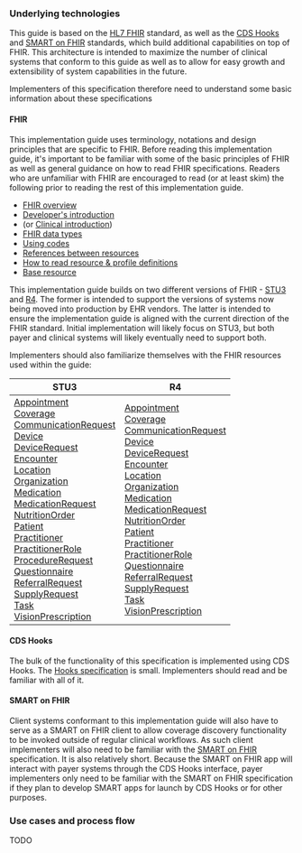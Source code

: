 ### Underlying technologies

This guide is based on the [HL7 FHIR]({{site.data.fhir.path}}index.html) standard, as well as the [CDS Hooks](https://cds-hooks.org) and [SMART on FHIR](http://docs.smarthealthit.org) standards, which build additional capabilities on top of FHIR.  This architecture is intended to maximize the number of clinical systems that conform to this guide as well as to allow for easy growth and extensibility of system capabilities in the future.

Implementers of this specification therefore need to understand some basic information about these specifications


#### FHIR

This implementation guide uses terminology, notations and design principles that are
specific to FHIR.  Before reading this implementation guide, it's important to be familiar with some of the basic principles of FHIR as well
as general guidance on how to read FHIR specifications.  Readers who are unfamiliar with FHIR are encouraged to read (or at least skim) the following
prior to reading the rest of this implementation guide.

* [FHIR overview]({{site.data.fhir.path}}overview.html)
* [Developer's introduction]({{site.data.fhir.path}}overview-dev.html)
* (or [Clinical introduction]({{site.data.fhir.path}}overview-clinical.html))
* [FHIR data types]({{site.data.fhir.path}}datatypes.html)
* [Using codes]({{site.data.fhir.path}}terminologies.html)
* [References between resources]({{site.data.fhir.path}}references.html)
* [How to read resource & profile definitions]({{site.data.fhir.path}}formats.html)
* [Base resource]({{site.data.fhir.path}}resource.html)

This implementation guide builds on two different versions of FHIR - [STU3](http://hl7.org/fhir/STU3) and [R4]({{site.data.fhir.path}}index.html).  The former is intended to support the versions of systems now being moved into production by EHR vendors.  The latter is intended to ensure the implementation guide is aligned with the current direction of the FHIR standard.  Initial implementation will likely focus on STU3, but both payer and clinical systems will likely eventually need to support both.

Implementers should also familiarize themselves with the FHIR resources used within the guide:

<table>
  <thead>
    <tr>
      <th>STU3</th>
      <th>R4</th>
    </tr>
  </thead>
  <tr>
    <td>
      <a href="http://hl7.org/fhir/STU3/appointment.html">Appointment</a><br/>
      <a href="http://hl7.org/fhir/STU3/coverage.html">Coverage</a><br/>
      <a href="http://hl7.org/fhir/STU3/communicationrequest.html">CommunicationRequest</a><br/>
      <a href="http://hl7.org/fhir/STU3/device.html">Device</a><br/>
      <a href="http://hl7.org/fhir/STU3/devicerequest.html">DeviceRequest</a><br/>
      <a href="http://hl7.org/fhir/STU3/encounter.html">Encounter</a><br/>
      <a href="http://hl7.org/fhir/STU3/location.html">Location</a><br/>
      <a href="http://hl7.org/fhir/STU3/organization.html">Organization</a><br/>
      <a href="http://hl7.org/fhir/STU3/medication.html">Medication</a><br/>
      <a href="http://hl7.org/fhir/STU3/medicationrequest.html">MedicationRequest</a><br/>
      <a href="http://hl7.org/fhir/STU3/nutritionorder.html">NutritionOrder</a><br/>
      <a href="http://hl7.org/fhir/STU3/patient.html">Patient</a><br/>
      <a href="http://hl7.org/fhir/STU3/practitioner.html">Practitioner</a><br/>
      <a href="http://hl7.org/fhir/STU3/practitionerrole.html">PractitionerRole</a><br/>
      <a href="http://hl7.org/fhir/STU3/procedurerequest.html">ProcedureRequest</a><br/>
      <a href="http://hl7.org/fhir/STU3/questionnaire.html">Questionnaire</a><br/>
      <a href="http://hl7.org/fhir/STU3/referralrequest.html">ReferralRequest</a><br/>
      <a href="http://hl7.org/fhir/STU3/supplyrequest.html">SupplyRequest</a><br/>
      <a href="http://hl7.org/fhir/STU3/task.html">Task</a><br/>
      <a href="http://hl7.org/fhir/STU3/visionprescription.html">VisionPrescription</a>
    </td>
    <td>
      <a href="{{site.data.fhir.path}}appointment.html">Appointment</a><br/>
      <a href="{{site.data.fhir.path}}coverage.html">Coverage</a><br/>
      <a href="{{site.data.fhir.path}}communicationrequest.html">CommunicationRequest</a><br/>
      <a href="{{site.data.fhir.path}}device.html">Device</a><br/>
      <a href="{{site.data.fhir.path}}devicerequest.html">DeviceRequest</a><br/>
      <a href="{{site.data.fhir.path}}encounter.html">Encounter</a><br/>
      <a href="{{site.data.fhir.path}}location.html">Location</a><br/>
      <a href="{{site.data.fhir.path}}organization.html">Organization</a><br/>
      <a href="{{site.data.fhir.path}}medication.html">Medication</a><br/>
      <a href="{{site.data.fhir.path}}medicationrequest.html">MedicationRequest</a><br/>
      <a href="{{site.data.fhir.path}}nutritionorder.html">NutritionOrder</a><br/>
      <a href="{{site.data.fhir.path}}patient.html">Patient</a><br/>
      <a href="{{site.data.fhir.path}}practitioner.html">Practitioner</a><br/>
      <a href="{{site.data.fhir.path}}practitionerrole.html">PractitionerRole</a><br/>
      <a href="{{site.data.fhir.path}}questionnaire.html">Questionnaire</a><br/>
      <a href="{{site.data.fhir.path}}servicerequest.html">ReferralRequest</a><br/>
      <a href="{{site.data.fhir.path}}supplyrequest.html">SupplyRequest</a><br/>
      <a href="{{site.data.fhir.path}}task.html">Task</a><br/>
      <a href="{{site.data.fhir.path}}visionprescription.html">VisionPrescription</a>
    </td>
  </tr>
</table>

#### CDS Hooks
The bulk of the functionality of this specification is implemented using CDS Hooks.  The [Hooks specification](https://cds-hooks.org) is small.  Implementers should read and be familiar with all of it.


#### SMART on FHIR
Client systems conformant to this implementation guide will also have to serve as a SMART on FHIR client to allow coverage discovery functionality to be invoked outside of regular clinical workflows.  As such client implementers will also need to be familiar with the [SMART on FHIR](http://docs.smarthealthit.org) specification.  It is also relatively short.  Because the SMART on FHIR app will interact with payer systems through the CDS Hooks interface, payer implementers only need to be familiar with the SMART on FHIR specification if they plan to develop SMART apps for launch by CDS Hooks or for other purposes.


### Use cases and process flow

TODO